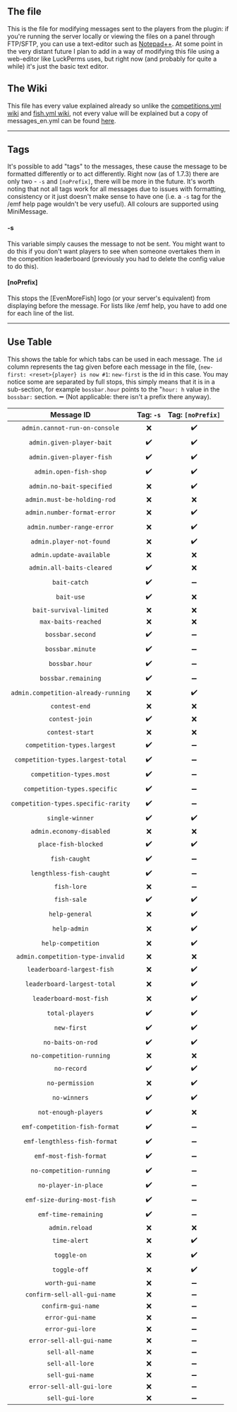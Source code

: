 ## The file
This is the file for modifying messages sent to the players from the plugin: if you're running the server locally or viewing the files on a panel through FTP/SFTP, you can use a text-editor such as [Notepad++](https://notepad-plus-plus.org/). At some point in the very distant future I plan to add in a way of modifying this file using a web-editor like LuckPerms uses, but right now (and probably for quite a while) it's just the basic text editor.

## The Wiki
This file has every value explained already so unlike the [competitions.yml wiki](https://github.com/EvenMoreFish/EvenMoreFish/wiki/competitions.yml) and [fish.yml wiki](https://github.com/EvenMoreFish/EvenMoreFish/wiki/fish.yml), not every value will be explained but a copy of messages_en.yml can be found [here](https://github.com/EvenMoreFish/EvenMoreFish/blob/master/even-more-fish-plugin/src/main/resources/locales/messages_en.yml).

***

## Tags
It's possible to add "tags" to the messages, these cause the message to be formatted differently or to act differently. Right now (as of 1.7.3) there are only two - `-s` and `[noPrefix]`, there will be more in the future. It's worth noting that not all tags work for all messages due to issues with formatting, consistency or it just doesn't make sense to have one (i.e. a `-s` tag for the /emf help page wouldn't be very useful). All colours are supported using MiniMessage. 

#### -s
This variable simply causes the message to not be sent. You might want to do this if you don't want players to see when someone overtakes them in the competition leaderboard (previously you had to delete the config value to do this).

#### [noPrefix] 
This stops the [EvenMoreFish] logo (or your server's equivalent) from displaying before the message. For lists like /emf help, you have to add one for each line of the list.

***

## Use Table
This shows the table for which tabs can be used in each message. The `id` column represents the tag given before each message in the file, (`new-first: <reset>{player} is now #1`: `new-first` is the id in this case. You may notice some are separated by full stops, this simply means that it is in a sub-section, for example `bossbar.hour` points to the "`hour: h` value in the `bossbar:` section. 
➖ (Not applicable: there isn't a prefix there anyway).
 
|             Message ID              | Tag: `-s` | Tag: `[noPrefix]` |
|:-----------------------------------:|:---------:|:-----------------:|
|    `admin.cannot-run-on-console`    |     ❌     |        ✔️         |
|      `admin.given-player-bait`      |    ✔️     |        ✔️         |
|      `admin.given-player-fish`      |    ✔️     |        ✔️         |
|       `admin.open-fish-shop`        |    ✔️     |        ✔️         |
|      `admin.no-bait-specified`      |     ❌     |        ✔️         |
|     `admin.must-be-holding-rod`     |     ❌     |         ❌         |
|     `admin.number-format-error`     |     ❌     |        ✔️         |
|     `admin.number-range-error`      |     ❌     |        ✔️         |
|      `admin.player-not-found`       |     ❌     |        ✔️         |
|      `admin.update-available`       |     ❌     |         ❌         |
|      `admin.all-baits-cleared`      |    ✔️     |         ❌         |
|            `bait-catch`             |    ✔️     |         ➖         |
|             `bait-use`              |    ✔️     |         ❌         |
|       `bait-survival-limited`       |     ❌     |         ❌         |
|         `max-baits-reached`         |     ❌     |         ❌         |
|          `bossbar.second`           |    ✔️     |         ➖         |
|          `bossbar.minute`           |    ✔️     |         ➖         |
|           `bossbar.hour`            |    ✔️     |         ➖         |
|         `bossbar.remaining`         |    ✔️     |         ➖         |
| `admin.competition-already-running` |     ❌     |        ✔️         |
|            `contest-end`            |     ❌     |         ❌         |
|           `contest-join`            |    ✔️     |         ❌         |
|           `contest-start`           |     ❌     |         ❌         |
|     `competition-types.largest`     |    ✔️     |         ➖         |
|  `competition-types.largest-total`  |    ✔️     |         ➖         |
|      `competition-types.most`       |    ✔️     |         ➖         |
|    `competition-types.specific`     |    ✔️     |         ➖         |
| `competition-types.specific-rarity` |    ✔️     |         ➖         |
|           `single-winner`           |    ✔️     |        ✔️         |
|      `admin.economy-disabled`       |     ❌     |         ❌         |
|        `place-fish-blocked`         |    ✔️     |        ✔️         |
|            `fish-caught`            |    ✔️     |         ➖         |
|      `lengthless-fish-caught`       |    ✔️     |         ➖         |
|             `fish-lore`             |     ❌     |         ➖         |
|             `fish-sale`             |    ✔️     |        ✔️         |
|           `help-general`            |     ❌     |        ✔️         |
|            `help-admin`             |     ❌     |        ✔️         |
|         `help-competition`          |     ❌     |        ✔️         |
|  `admin.competition-type-invalid`   |     ❌     |         ❌         |
|     `leaderboard-largest-fish`      |     ❌     |        ✔️         |
|     `leaderboard-largest-total`     |     ❌     |        ✔️         |
|       `leaderboard-most-fish`       |     ❌     |        ✔️         |
|           `total-players`           |    ✔️     |        ✔️         |
|             `new-first`             |    ✔️     |        ✔️         |
|          `no-baits-on-rod`          |    ✔️     |        ✔️         |
|      `no-competition-running`       |     ❌     |         ❌         |
|             `no-record`             |    ✔️     |        ✔️         |
|           `no-permission`           |     ❌     |        ✔️         |
|            `no-winners`             |    ✔️     |        ✔️         |
|        `not-enough-players`         |    ✔️     |         ❌         |
|    `emf-competition-fish-format`    |    ✔️     |         ➖         |
|    `emf-lengthless-fish-format`     |    ✔️     |         ➖         |
|       `emf-most-fish-format`        |    ✔️     |         ➖         |
|      `no-competition-running`       |    ✔️     |         ➖         |
|        `no-player-in-place`         |    ✔️     |         ➖         |
|     `emf-size-during-most-fish`     |    ✔️     |         ➖         |
|        `emf-time-remaining`         |    ✔️     |         ➖         |
|           `admin.reload`            |     ❌     |         ❌         |
|            `time-alert`             |     ❌     |        ✔️         |
|             `toggle-on`             |     ❌     |        ✔️         |
|            `toggle-off`             |     ❌     |        ✔️         |
|          `worth-gui-name`           |     ❌     |         ➖         |
|     `confirm-sell-all-gui-name`     |     ❌     |         ➖         |
|         `confirm-gui-name`          |     ❌     |         ➖         |
|          `error-gui-name`           |     ❌     |         ➖         |
|          `error-gui-lore`           |     ❌     |         ➖         |
|      `error-sell-all-gui-name`      |     ❌     |         ➖         |
|           `sell-all-name`           |     ❌     |         ➖         |
|           `sell-all-lore`           |     ❌     |         ➖         |
|           `sell-gui-name`           |     ❌     |         ➖         |
|      `error-sell-all-gui-lore`      |     ❌     |         ➖         |
|           `sell-gui-lore`           |     ❌     |         ➖         |
